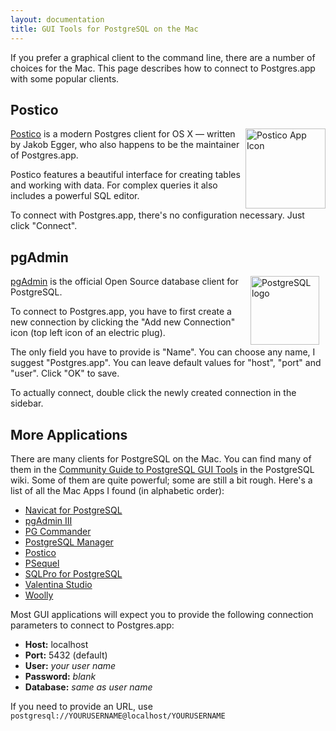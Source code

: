 ```yaml
---
layout: documentation
title: GUI Tools for PostgreSQL on the Mac
---
```


If you prefer a graphical client to the command line, there are a number of choices for the Mac.
This page describes how to connect to Postgres.app with some popular clients.


## Postico

<a href="https://eggerapps.at/postico/" style="float:right;">
<img src="https://eggerapps.at/postico/img/icon_256x256.png" alt="Postico App Icon" style="width: 128px;height:128px;">
</a>

[Postico](https://eggerapps.at/postico/) is a modern Postgres client for OS X
— written by Jakob Egger, who also happens to be the maintainer of Postgres.app.

Postico features a beautiful interface for creating tables and working with data.
For complex queries it also includes a powerful SQL editor.

To connect with Postgres.app, there's no configuration necessary. Just click "Connect".



## pgAdmin

<a href="http://pgadmin.org/" style="float:right;min-height:110px;">
<img src="http://www.postgresql.org/media/img/about/press/elephant.png" alt="PostgreSQL logo" style="width: 110px;margin: 0 10px;">
</a>

[pgAdmin](http://pgadmin.org) is the official Open Source database client for PostgreSQL.

To connect to Postgres.app, you have to first create a new connection by clicking the "Add new Connection" icon (top left icon of an electric plug).

The only field you have to provide is "Name".
You can choose any name, I suggest "Postgres.app".
You can leave default values for "host", "port" and "user".
Click "OK" to save.

To actually connect, double click the newly created connection in the sidebar.



## More Applications

There are many clients for PostgreSQL on the Mac.
You can find many of them in the [Community Guide to PostgreSQL GUI Tools](https://wiki.postgresql.org/wiki/Community_Guide_to_PostgreSQL_GUI_Tools) in the PostgreSQL wiki.
Some of them are quite powerful; some are still a bit rough.
Here's a list of all the Mac Apps I found (in alphabetic order):

- [Navicat for PostgreSQL](http://www.navicat.com/products/navicat-for-postgresql)
- [pgAdmin III](http://pgadmin.org/)
- [PG Commander](https://eggerapps.at/pgcommander/)
- [PostgreSQL Manager](https://itunes.apple.com/at/app/postgresql-manager/id875191518?mt=12)
- [Postico](https://eggerapps.at/postico/)
- [PSequel](http://www.psequel.com)
- [SQLPro for PostgreSQL](http://www.hankinsoft.com/SQLProPostgres/)
- [Valentina Studio](http://www.valentina-db.com/en/valentina-studio-overview)
- [Woolly](http://woollyapp.com)


Most GUI applications will expect you to provide the following connection parameters to connect to Postgres.app:

- **Host:** localhost
- **Port:** 5432 (default)
- **User:** *your user name*
- **Password:** *blank*
- **Database:** *same as user name*

If you need to provide an URL, use `postgresql://YOURUSERNAME@localhost/YOURUSERNAME`


